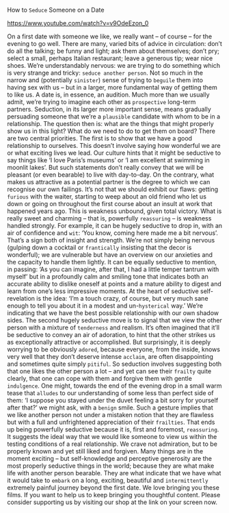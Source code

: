 How to `Seduce` Someone on a Date

https://www.youtube.com/watch?v=v9OdeEzon_0

On a first date with someone we like, we really want – of course – for the evening to go well. There are many, varied bits of advice in circulation: don’t do all the talking; be funny and light; ask them about themselves; don’t pry; select a small, perhaps Italian restaurant; leave a generous tip; wear nice shoes. We’re understandably nervous: we are trying to do something which is very strange and tricky: `seduce another person`. Not so much in the narrow and (potentially `sinister`) sense of trying to `beguile` them into having sex with us – but in a larger, more fundamental way of getting them to like us. A date is, in essence, an audition. Much more than we usually admit, we’re trying to imagine each other as `prospective` long-term partners. Seduction, in its larger more important sense, means gradually persuading someone that we’re a `plausible` candidate with whom to be in a relationship. The question then is: what are the things that might properly show us in this light? What do we need to do to get them on board? There are two central priorities. The first is to show that we have a good relationship to ourselves. This doesn’t involve saying how wonderful we are or what exciting lives we lead. Our culture hints that it might be seductive to say things like ‘I love Paris’s museums’ or ‘I am excellent at swimming in moonlit lakes’. But such statements don’t really convey that we will be pleasant (or even bearable) to live with day-to-day. On the contrary, what makes us attractive as a potential partner is the degree to which we can recognise our own failings. It’s not that we should exhibit our flaws: getting `furious` with the waiter, starting to weep about an old friend who let us down or going on throughout the first course about an insult at work that happened years ago. This is weakness unbound, given total victory. What is really sweet and charming – that is, powerfully `reassuring` – is weakness handled strongly. For example, it can be hugely seductive to drop in, with an air of confidence and `wit`: ‘You know, coming here made me a bit nervous’. That’s a sign both of insight and strength. We’re not simply being nervous (gulping down a cocktail or `frantically` insisting that the decor is wonderful); we are vulnerable but have an overview on our anxieties and the capacity to handle them lightly. It can be equally seductive to mention, in passing: ‘As you can imagine, after that, I had a little temper tantrum with myself’ but in a profoundly calm and smiling tone that indicates both an accurate ability to dislike oneself at points and a mature ability to digest and learn from one’s less impressive moments. At the heart of seductive self-revelation is the idea: ‘I’m a touch crazy, of course, but very much sane enough to tell you about it in a modest and un-`hysterical` way.’ We’re indicating that we have the best possible relationship with our own shadow sides. The second hugely seductive move is to signal that we view the other person with a mixture of `tenderness` and realism. It’s often imagined that it’ll be seductive to convey an air of adoration, to hint that the other strikes us as exceptionally attractive or accomplished. But surprisingly, it is deeply worrying to be obviously `adored`, because everyone, from the inside, knows very well that they don’t deserve intense `acclaim`, are often disappointing and sometimes quite simply `pitiful`. So seduction involves suggesting both that one likes the other person a lot – and yet can see their `frailty` quite clearly, that one can cope with them and forgive them with gentle `indulgence`. One might, towards the end of the evening drop in a small warm tease that `alludes` to our understanding of some less than perfect side of them: ‘I suppose you stayed under the duvet feeling a bit sorry for yourself after that?’ we might ask, with a `benign` smile. Such a gesture implies that we like another person not under a mistaken notion that they are flawless but with a full and unfrightened appreciation of their `frailties`. That ends up being powerfully seductive because it is, first and foremost, `reassuring`. It suggests the ideal way that we would like someone to view us within the testing conditions of a real relationship. We crave not admiration, but to be properly known and yet still liked and forgiven. Many things are in the moment exciting – but self-knowledge and perceptive generosity are the most properly seductive things in the world; because they are what make life with another person bearable. They are what indicate that we have what it would take to `embark` on a long, exciting, beautiful and `intermittently` extremely painful journey beyond the first date. We love bringing you these films. If you want to help us to keep bringing you thoughtful content. Please consider supporting us by visiting our shop at the link on your screen now. 
